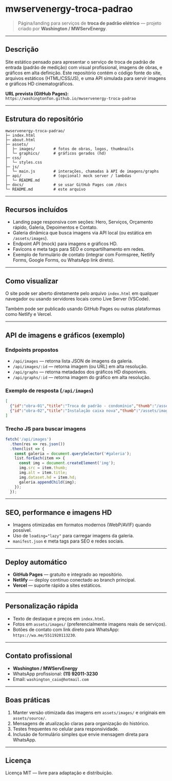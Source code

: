 # mwservenergy-troca-padrao

> Página/landing para serviços de **troca de padrão elétrico** — projeto criado por **Washington / MWServEnergy**.

---

## Descrição

Site estático pensado para apresentar o serviço de troca de padrão de entrada (padrão de medição) com visual profissional, imagens de obras, e gráficos em alta definição. Este repositório contém o código fonte do site, arquivos estáticos (HTML/CSS/JS), e uma API simulada para servir imagens e gráficos HD cinematográficos.

**URL prevista (GitHub Pages):** `https://washingtonTon.github.io/mwservenergy-troca-padrao`

---

## Estrutura do repositório

```
mwservenergy-troca-padrao/
├─ index.html
├─ about.html
├─ assets/
│  ├─ images/        # fotos de obras, logos, thumbnails
│  └─ graphics/      # gráficos gerados (hd)
├─ css/
│  └─ styles.css
├─ js/
│  └─ main.js        # interações, chamadas à API de imagens/graphs
├─ api/              # (opcional) mock server / lambdas
│  └─ README.md
├─ docs/             # se usar GitHub Pages com /docs
└─ README.md         # este arquivo
```

---

## Recursos incluídos

- Landing page responsiva com seções: Hero, Serviços, Orçamento rápido, Galeria, Depoimentos e Contato.
- Galeria dinâmica que busca imagens via API local (ou estática em `/assets/images`).
- Endpoint API (mock) para imagens e gráficos HD.
- Favicons e meta tags para SEO e compartilhamento em redes.
- Exemplo de formulário de contato (integrar com Formspree, Netlify Forms, Google Forms, ou WhatsApp link direto).

---

## Como visualizar

O site pode ser aberto diretamente pelo arquivo `index.html` em qualquer navegador ou usando servidores locais como Live Server (VSCode).

Também pode ser publicado usando GitHub Pages ou outras plataformas como Netlify e Vercel.

---

## API de imagens e gráficos (exemplo)

### Endpoints propostos

- `/api/images` — retorna lista JSON de imagens da galeria.
- `/api/images/:id` — retorna imagem (ou URL) em alta resolução.
- `/api/graphs` — retorna metadados dos gráficos HD disponíveis.
- `/api/graphs/:id` — retorna imagem do gráfico em alta resolução.

### Exemplo de resposta (`/api/images`)

```json
[
  {"id":"obra-01","title":"Troca de padrão - condomínio","thumb":"/assets/images/obra-01-thumb.jpg","hd":"/assets/images/obra-01-hd.jpg"},
  {"id":"obra-02","title":"Instalação caixa nova","thumb":"/assets/images/obra-02-thumb.jpg","hd":"/assets/images/obra-02-hd.jpg"}
]
```

### Trecho JS para buscar imagens

```js
fetch('/api/images')
  .then(res => res.json())
  .then(list => {
    const galeria = document.querySelector('#galeria');
    list.forEach(item => {
      const img = document.createElement('img');
      img.src = item.thumb;
      img.alt = item.title;
      img.dataset.hd = item.hd;
      galeria.appendChild(img);
    });
  });
```

---

## SEO, performance e imagens HD

- Imagens otimizadas em formatos modernos (WebP/AVIF) quando possível.
- Uso de `loading="lazy"` para carregar imagens da galeria.
- `manifest.json` e meta tags para SEO e redes sociais.

---

## Deploy automático

- **GitHub Pages** — gratuito e integrado ao repositório.
- **Netlify** — deploy contínuo conectado ao branch principal.
- **Vercel** — suporte rápido a sites estáticos.

---

## Personalização rápida

- Texto de destaque e preços em `index.html`.
- Fotos em `assets/images/` (preferencialmente imagens reais de serviços).
- Botões de contato com link direto para WhatsApp: `https://wa.me/5511920113230`.

---

## Contato profissional

- **Washington / MWServEnergy**
- WhatsApp profissional: **(11) 92011-3230**
- Email: `washington_caio@hotmail.com`

---

## Boas práticas

1. Manter versão otimizada das imagens em `assets/images/` e originais em `assets/source/`.
2. Mensagens de atualização claras para organização do histórico.
3. Testes frequentes no celular para responsividade.
4. Inclusão de formulário simples que envie mensagem direta para WhatsApp.

---

## Licença

Licença MIT — livre para adaptação e distribuição.
